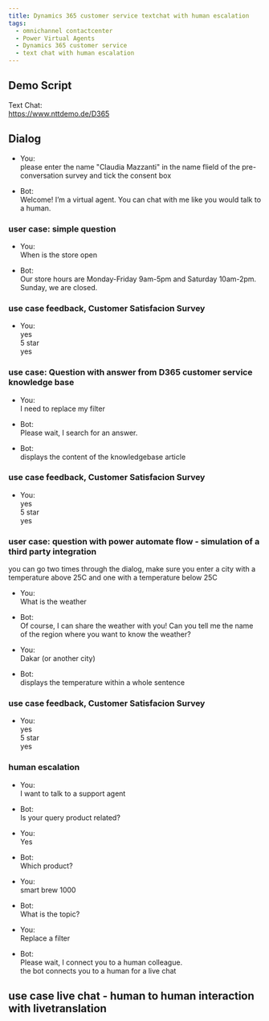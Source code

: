 ```yaml
---
title: Dynamics 365 customer service textchat with human escalation
tags:
  - omnichannel contactcenter
  - Power Virtual Agents
  - Dynamics 365 customer service
  - text chat with human escalation
---
```


## Demo Script

Text Chat:  
https://www.nttdemo.de/D365  

## Dialog

* You:  
  please enter the name "Claudia Mazzanti" in the name flield of the pre-conversation survey and tick the consent box

* Bot:  
  Welcome! I’m a virtual agent. You can chat with me like you would talk to a human.

### user case: simple question
* You:  
  When is the store open  

* Bot:  
  Our store hours are
  Monday-Friday 9am-5pm and
  Saturday 10am-2pm.
  Sunday, we are closed.

### use case feedback, Customer Satisfacion Survey
* You:  
  yes  
  5 star  
  yes  

### use case: Question with answer from D365 customer service knowledge base
* You:  
  I need to replace my filter  

* Bot:  
  Please wait, I search for an answer.  

* Bot:  
 displays the content of the knowledgebase article

### use case feedback, Customer Satisfacion Survey
* You:  
  yes  
  5 star  
  yes  

### user case: question with power automate flow - simulation of a third party integration
you can go two times through the dialog, make sure you enter a city with a temperature above 25C and one with a temperature below 25C

* You:  
  What is the weather  

* Bot:  
  Of course, I can share the weather with you! Can you tell me the name of the region where you want to know the weather?  

* You:  
  Dakar (or another city) 

* Bot:  
  displays the temperature within a whole sentence

### use case feedback, Customer Satisfacion Survey

* You:  
  yes  
  5 star  
  yes  

### human escalation

* You:  
  I want to talk to a support agent  

* Bot:  
  Is your query product related?  

* You:  
  Yes  

* Bot:  
 Which product?  

* You:  
  smart brew 1000  

* Bot:  
  What is the topic?  

* You:  
  Replace a filter  

* Bot:  
  Please wait, I connect you to a human colleague.  
  the bot connects you to a human for a live chat

## use case live chat - human to human interaction with livetranslation
